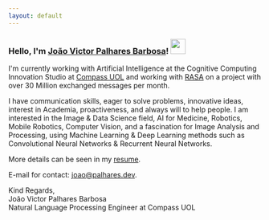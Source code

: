 ```yaml
---
layout: default
---
```

### Hello, I'm [João Victor Palhares Barbosa](https://www.linkedin.com/in/joao-palhares/)! <img src="https://media.giphy.com/media/hvRJCLFzcasrR4ia7z/giphy.gif" width="30px">

I'm currently working with Artificial Intelligence at the Cognitive Computing Innovation Studio at [Compass UOL](https://compass.uol/) and working with [RASA](https://rasa.com/) on a project with over 30 Million exchanged messages per month.

I have communication skills, eager to solve problems, innovative ideas, interest in Academia, proactiveness, and always will to help people. I am interested in the Image & Data Science field, AI for Medicine, Robotics, Mobile Robotics, Computer Vision, and a fascination for Image Analysis and Processing, using Machine Learning & Deep Learning methods such as Convolutional Neural Networks &
Recurrent Neural Networks.

More details can be seen in my [resume](./assets/src/resume.pdf).

E-mail for contact: <a href="mailto:joao@palhares.dev">joao@palhares.dev</a>.

Kind Regards,<br>
João Victor Palhares Barbosa<br>
Natural Language Processing Engineer at Compass UOL
